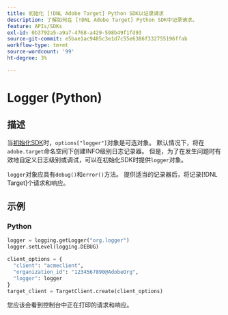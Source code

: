```yaml
---
title: 初始化 [!DNL Adobe Target] Python SDK以记录请求
description: 了解如何在 [!DNL Adobe Target] Python SDK中记录请求。
feature: APIs/SDKs
exl-id: 0b3792a5-a9a7-4768-a429-598b49f1fd93
source-git-commit: e5bae1ac9485c3e1d7c55e6386f332755196ffab
workflow-type: tm+mt
source-wordcount: '99'
ht-degree: 3%

---
```


# Logger (Python)

## 描述

当[初始化SDK](initialize-sdk.md)时，`options["logger"]`对象是可选对象。 默认情况下，将在`adobe.target`命名空间下创建INFO级别日志记录器。 但是，为了在发生问题时有效地自定义日志级别或调试，可以在初始化SDK时提供`logger`对象。

`logger`对象应具有`debug()`和`error()`方法。 提供适当的记录器后，将记录[!DNL Target]个请求和响应。

## 示例

### Python

```python {line-numbers="true"}
logger = logging.getLogger("org.logger")
logger.setLevel(logging.DEBUG)

client_options = {
  "client": "acmeclient",
  "organization_id": "1234567890@AdobeOrg",
  "logger": logger
}
target_client = TargetClient.create(client_options)
```

您应该会看到控制台中正在打印的请求和响应。
